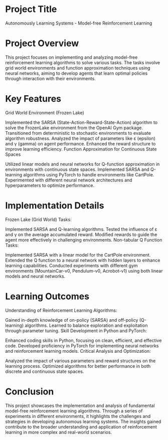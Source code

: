 # Project Title
Autonomously Learning Systems - Model-free Reinforcement Learning

# Project Overview
This project focuses on implementing and analyzing model-free reinforcement learning algorithms to solve various tasks. The tasks involve grid world environments and function approximation techniques using neural networks, aiming to develop agents that learn optimal policies through interaction with their environments.

# Key Features
Grid World Environment (Frozen Lake)

Implemented the SARSA (State-Action-Reward-State-Action) algorithm to solve the FrozenLake environment from the OpenAI Gym package.
Transitioned from deterministic to stochastic environments to evaluate algorithm robustness.
Analyzed the impact of parameters like ε (epsilon) and γ (gamma) on agent performance.
Enhanced the reward structure to improve learning efficiency.
Function Approximation for Continuous State Spaces

Utilized linear models and neural networks for Q-function approximation in environments with continuous state spaces.
Implemented SARSA and Q-learning algorithms using PyTorch to handle environments like CartPole.
Experimented with different neural network architectures and hyperparameters to optimize performance.
# Implementation Details
Frozen Lake (Grid World) Tasks:

Implemented SARSA and Q-learning algorithms.
Tested the influence of ε and γ on the average accumulated reward.
Modified rewards to guide the agent more effectively in challenging environments.
Non-tabular Q Function Tasks:

Implemented SARSA with a linear model for the CartPole environment.
Extended the Q function to a neural network with hidden layers to enhance learning capabilities.
Conducted experiments with different gym environments (MountainCar-v0, Pendulum-v0, Acrobot-v1) using both linear models and neural networks.
# Learning Outcomes
Understanding of Reinforcement Learning Algorithms:

Gained in-depth knowledge of on-policy (SARSA) and off-policy (Q-learning) algorithms.
Learned to balance exploration and exploitation through parameter tuning.
Skill Development in Python and PyTorch:

Enhanced coding skills in Python, focusing on clean, efficient, and effective code.
Developed proficiency in PyTorch for implementing neural networks and reinforcement learning models.
Critical Analysis and Optimization:

Analyzed the impact of various parameters and reward structures on the learning process.
Optimized algorithms for better performance in both discrete and continuous state spaces.
# Conclusion
This project showcases the implementation and analysis of fundamental model-free reinforcement learning algorithms. Through a series of experiments in different environments, it highlights the challenges and strategies in developing autonomous learning systems. The insights gained contribute to the broader understanding and application of reinforcement learning in more complex and real-world scenarios.
